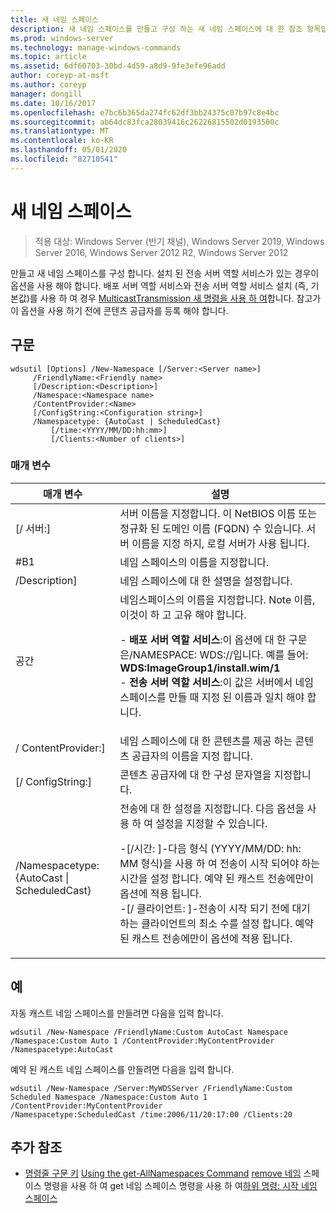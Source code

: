 ```yaml
---
title: 새 네임 스페이스
description: 새 네임 스페이스를 만들고 구성 하는 새 네임 스페이스에 대 한 참조 항목입니다.
ms.prod: windows-server
ms.technology: manage-windows-commands
ms.topic: article
ms.assetid: 6df60703-30bd-4d59-a8d9-9fe3efe96add
author: coreyp-at-msft
ms.author: coreyp
manager: dongill
ms.date: 10/16/2017
ms.openlocfilehash: e7bc6b365da274fc62df3bb24375c07b97c8e4bc
ms.sourcegitcommit: ab64dc83fca28039416c26226815502d0193500c
ms.translationtype: MT
ms.contentlocale: ko-KR
ms.lasthandoff: 05/01/2020
ms.locfileid: "82710541"
---
```

# <a name="new-namespace"></a>새 네임 스페이스

> 적용 대상: Windows Server (반기 채널), Windows Server 2019, Windows Server 2016, Windows Server 2012 R2, Windows Server 2012

만들고 새 네임 스페이스를 구성 합니다. 설치 된 전송 서버 역할 서비스가 있는 경우이 옵션을 사용 해야 합니다. 배포 서버 역할 서비스와 전송 서버 역할 서비스 설치 (즉, 기본값)를 사용 하 여 경우 [MulticastTransmission 새 명령을 사용 하 여](using-the-new-multicasttransmission-command.md)합니다. 참고가이 옵션을 사용 하기 전에 콘텐츠 공급자를 등록 해야 합니다.
## <a name="syntax"></a>구문
```
wdsutil [Options] /New-Namespace [/Server:<Server name>]
     /FriendlyName:<Friendly name>
     [/Description:<Description>]
     /Namespace:<Namespace name>
     /ContentProvider:<Name>
     [/ConfigString:<Configuration string>]
     /Namespacetype: {AutoCast | ScheduledCast}
         [/time:<YYYY/MM/DD:hh:mm>]
         [/Clients:<Number of clients>]
```
### <a name="parameters"></a>매개 변수
|매개 변수|설명|
|-------|--------|
|[/ 서버:<Server name>]|서버 이름을 지정합니다. 이 NetBIOS 이름 또는 정규화 된 도메인 이름 (FQDN) 수 있습니다. 서버 이름을 지정 하지, 로컬 서버가 사용 됩니다.|
|#B1<Friendly name>|네임 스페이스의 이름을 지정합니다.|
|/Description<Description>]|네임 스페이스에 대 한 설명을 설정합니다.|
|공간<Namespace name>|네임스페이스의 이름을 지정합니다. Note 이름, 이것이 하 고 고유 해야 합니다.<p>-   **배포 서버 역할 서비스**:이 옵션에 대 한 구문은/NAMESPACE: WDS:<Image group>/<Image name>/<Index>입니다. 예를 들어: **WDS:ImageGroup1/install.wim/1**<br />-   **전송 서버 역할 서비스**:이 값은 서버에서 네임 스페이스를 만들 때 지정 된 이름과 일치 해야 합니다.|
|/ ContentProvider:<Name>]|네임 스페이스에 대 한 콘텐츠를 제공 하는 콘텐츠 공급자의 이름을 지정 합니다.|
|[/ ConfigString:<Configuration string>]|콘텐츠 공급자에 대 한 구성 문자열을 지정합니다.|
|/Namespacetype: {AutoCast &#124; ScheduledCast}|전송에 대 한 설정을 지정합니다. 다음 옵션을 사용 하 여 설정을 지정할 수 있습니다.<p>-[/시간: <time>]-다음 형식 (YYYY/MM/DD: hh: MM 형식)을 사용 하 여 전송이 시작 되어야 하는 시간을 설정 합니다. 예약 된 캐스트 전송에만이 옵션에 적용 됩니다.<br />-[/ 클라이언트: <Number of clients>]-전송이 시작 되기 전에 대기 하는 클라이언트의 최소 수를 설정 합니다. 예약 된 캐스트 전송에만이 옵션에 적용 됩니다.|
## <a name="examples"></a>예
자동 캐스트 네임 스페이스를 만들려면 다음을 입력 합니다.
```
wdsutil /New-Namespace /FriendlyName:Custom AutoCast Namespace /Namespace:Custom Auto 1 /ContentProvider:MyContentProvider /Namespacetype:AutoCast
```
예약 된 캐스트 네임 스페이스를 만들려면 다음을 입력 합니다.
```
wdsutil /New-Namespace /Server:MyWDSServer /FriendlyName:Custom Scheduled Namespace /Namespace:Custom Auto 1 /ContentProvider:MyContentProvider 
/Namespacetype:ScheduledCast /time:2006/11/20:17:00 /Clients:20
```
## <a name="additional-references"></a>추가 참조
- [명령줄 구문 키](command-line-syntax-key.md)
[Using the get-AllNamespaces Command](using-the-get-allnamespaces-command.md)
[remove 네임](using-the-remove-namespace-command.md)
스페이스 명령을 사용 하 여 get 네임 스페이스 명령을 사용 하 여[하위 명령: 시작 네임 스페이스](subcommand-start-namespace.md)
